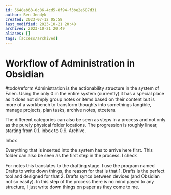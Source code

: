 ```yaml
---
id: 5648ab63-0c86-4cd5-8f94-f3be2e687d31
author: Ben Jendyk
created: 2023-07-12 05:58
last_modified: 2023-10-21 20:48
archived: 2023-10-21 20:49
aliases: []
tags: [access/archived] 
---
```


# Workflow of Administration in Obsidian

#todo/reform 
Administration is the actionability structure in the system of Falen. Using the only 0 in the entire system (currently) it has a special place as it does not simply group notes or items based on their content but is more of a workbench to transform thoughts into somethings tangible, manage projects, plan tasks, archive notes, etcetera.

The different categories can also be seen as steps in a process and not only as the purely physical folder locations. The progression is roughly linear, starting from 0.1. inbox to 0.9. Archive.


Inbox

Everything that is inserted into the system has to arrive here first. This folder can also be seen as the first step in the process. I check


For notes this translates to the drafting stage. I use the program named Drafts to write down things, the reason for that is that 1. Drafts is the perfect tool and designed for that 2. Drafts syncs between devices (and Obsidian not so easily). In this step of the process there is no mind payed to any structure, I just write down things on paper as they come to me. 